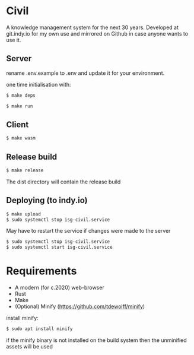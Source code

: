 # Civil

A knowledge management system for the next 30 years. Developed at git.indy.io for my own use and mirrored on Github in case anyone wants to use it.

## Server

rename .env.example to .env and update it for your environment.

one time initialisation with:
```sh
$ make deps
```


```sh
$ make run
```

## Client
```sh
$ make wasm
```

## Release build

```sh
$ make release
```
The dist directory will contain the release build

## Deploying (to indy.io)

```sh
$ make upload
$ sudo systemctl stop isg-civil.service
```
May have to restart the service if changes were made to the server
```sh
$ sudo systemctl stop isg-civil.service
$ sudo systemctl start isg-civil.service
```

# Requirements
- A modern (for c.2020) web-browser
- Rust
- Make
- (Optional) Minify (https://github.com/tdewolff/minify)

install minify:
```sh
$ sudo apt install minify
```

if the minify binary is not installed on the build system then the unminified assets will be used
